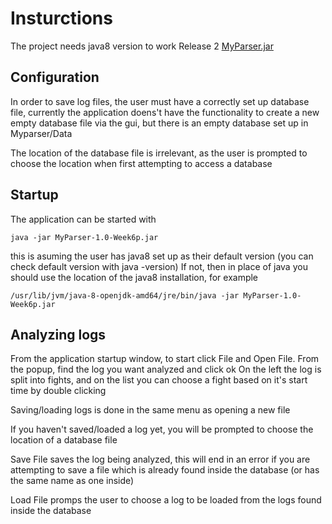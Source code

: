 

# Insturctions
The project needs java8 version to work
Release 2 [MyParser.jar](https://github.com/sorjjoon/ot-harjoitustyo/releases/tag/week6)

## Configuration

In order to save log files, the user must have a correctly set up database file, currently the application doens't have the functionality to create a new empty database file via the gui, but there is an empty database set up in Myparser/Data 

The location of the database file is irrelevant, as the user is prompted to choose the location when first attempting to access a database


## Startup

The application can be started with

```
java -jar MyParser-1.0-Week6p.jar
```

this is asuming the user has java8 set up as their default version (you can check default version with java -version)
If not, then in place of java you should use the location of the java8 installation, for example

```
/usr/lib/jvm/java-8-openjdk-amd64/jre/bin/java -jar MyParser-1.0-Week6p.jar
```

## Analyzing logs

From the application startup window, to start click File and Open File.
From the popup, find the log you want analyzed and click ok
On the left the log is split into fights, and on the list you can choose a fight based on it's start time by double clicking

Saving/loading logs is done in the same menu as opening a new file

If you haven't saved/loaded a log yet, you will be prompted to choose the location of a database file

Save File saves the log being analyzed, this will end in an error if you are attempting to save a file which is already found inside the database (or has the same name as one inside)

Load File promps the user to choose a log to be loaded from the logs found inside the database
